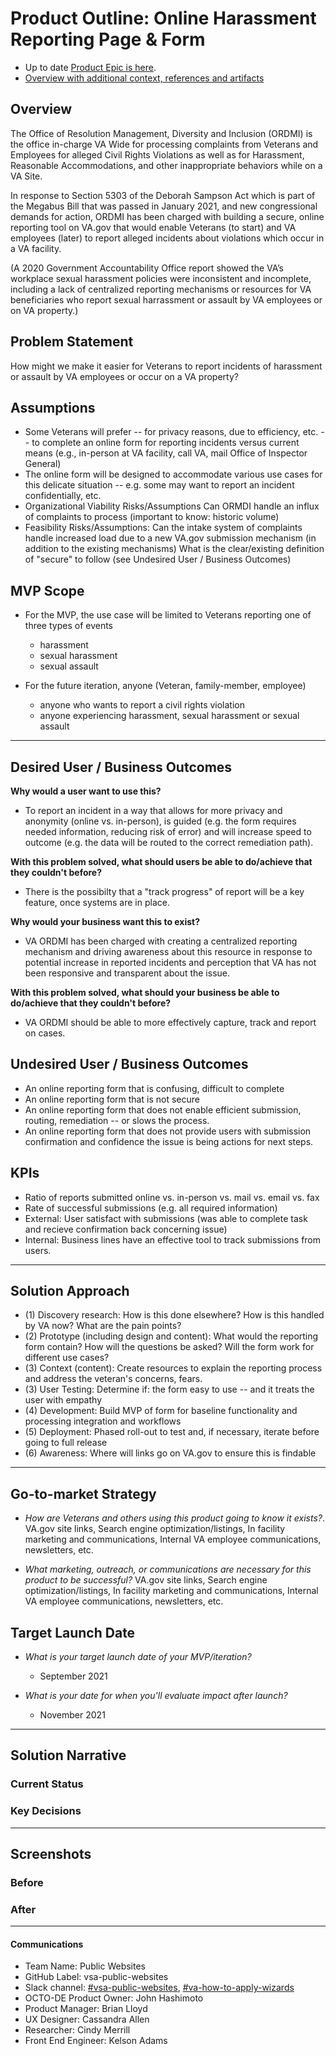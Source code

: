 # Product Outline: Online Harassment Reporting Page & Form

- Up to date [Product Epic is here](https://github.com/department-of-veterans-affairs/va.gov-team/issues/24883).
- [Overview with additional context, references and artifacts](https://github.com/department-of-veterans-affairs/va.gov-team/tree/master/products/harassment-reporting) 

## Overview

The Office of Resolution Management, Diversity and Inclusion (ORDMI) is the office in-charge VA Wide for processing complaints from Veterans and Employees for alleged Civil Rights Violations as well as for Harassment, Reasonable Accommodations, and other inappropriate behaviors while on a VA Site.

In response to Section 5303 of the Deborah Sampson Act which is part of the Megabus Bill that was passed in January 2021, and new congressional demands for action, ORDMI has been charged with building a secure, online reporting tool on VA.gov that would enable Veterans (to start) and VA employees (later) to report alleged incidents about violations which occur in a VA facility.

(A 2020 Government Accountability Office report showed the VA’s workplace sexual harassment policies were inconsistent and incomplete, including a lack of centralized reporting mechanisms or resources for VA beneficiaries who report sexual harrassment or assault by VA employees or on VA property.)


## Problem Statement

How might we make it easier for Veterans to report incidents of harassment or assault by VA employees or occur on a VA property?


## Assumptions

- Some Veterans will prefer -- for privacy reasons, due to efficiency, etc. -- to complete an online form for reporting incidents versus current means (e.g., in-person at VA facility, call VA, mail Office of Inspector General)
- The online form will be designed to accommodate various use cases for this delicate situation -- e.g. some may want to report an incident confidentially, etc.
- Organizational Viability Risks/Assumptions
Can ORMDI handle an influx of complaints to process (important to know: historic volume)
- Feasibility Risks/Assumptions: 
Can the intake system of complaints handle increased load due to a new VA.gov submission mechanism (in addition to the existing mechanisms)
What is the clear/existing definition of "secure" to follow (see Undesired User / Business Outcomes)


## MVP Scope

- For the MVP, the use case will be limited to Veterans reporting one of three types of events
  - harassment
  - sexual harassment
  - sexual assault

- For the future iteration, anyone (Veteran, family-member, employee) 
  - anyone who wants to report a civil rights violation
  - anyone experiencing harassment, sexual harassment or sexual assault

--- 

## Desired User / Business Outcomes

**Why would a user want to use this?**
- To report an incident in a way that allows for more privacy and anonymity (online vs. in-person), is guided (e.g. the form requires needed information, reducing risk of error) and will increase speed to outcome (e.g. the data will be routed to the correct remediation path).


**With this problem solved, what should users be able to do/achieve that they couldn't before?**
- There is the possibilty that a "track progress" of report will be a key feature, once systems are in place. 

**Why would your business want this to exist?**
- VA ORDMI has been charged with creating a centralized reporting mechanism and driving awareness about this resource in response to potential increase in reported incidents and perception that VA has not been responsive and transparent about the issue.

**With this problem solved, what should your business be able to do/achieve that they couldn't before?**
- VA ORDMI should be able to more effectively capture, track and report on cases.

## Undesired User / Business Outcomes
- An online reporting form that is confusing, difficult to complete
- An online reporting form that is not secure
- An online reporting form that does not enable efficient submission, routing, remediation -- or slows the process.
- An online reporting form that does not provide users with submission confirmation and confidence the issue is being actions for next steps.

## KPIs
  - Ratio of reports submitted online vs. in-person vs. mail vs. email vs. fax
  - Rate of successful submissions (e.g. all required information)
  - External: User satisfact with submissions (was able to complete task and recieve confirmation back concerning issue) 
  - Internal: Business lines have an effective tool to track submissions from users. 

---

## Solution Approach

- (1) Discovery research: How is this done elsewhere? How is this handled by VA now?  What are the pain points?
- (2) Prototype (including design and content): What would the reporting form contain? How will the questions be asked?  Will the form work for different use cases?
- (3) Context (content): Create resources to explain the reporting process and address the veteran's concerns, fears.
- (3) User Testing: Determine if: the form easy to use -- and it treats the user with empathy
- (4) Development: Build MVP of form for baseline functionality and processing integration and workflows
- (5) Deployment: Phased roll-out to test and, if necessary, iterate before going to full release
- (6) Awareness: Where will links go on VA.gov to ensure this is findable 

--- 

## Go-to-market Strategy

- *How are Veterans and others using this product going to know it exists?*.  VA.gov site links, Search engine optimization/listings, In facility marketing and communications, Internal VA employee communications, newsletters, etc.

   
- *What marketing, outreach, or communications are necessary for this product to be successful?* VA.gov site links, Search engine optimization/listings, In facility marketing and communications, Internal VA employee communications, newsletters, etc.


## Target Launch Date
- *What is your target launch date of your MVP/iteration?*
  -  September 2021
  
- *What is your date for when you'll evaluate impact after launch?*
  - November 2021

---

## Solution Narrative

### Current Status

### Key Decisions

---
   
## Screenshots

### Before

### After

---
#### Communications
- Team Name: Public Websites
- GitHub Label: vsa-public-websites
- Slack channel: [#vsa-public-websites](https://dsva.slack.com/channels/vsa-public-websites), [#va-how-to-apply-wizards](https://dsva.slack.com/channels/va-how-to-apply-wizards)
- OCTO-DE Product Owner: John Hashimoto
- Product Manager: Brian Lloyd
- UX Designer: Cassandra Allen
- Researcher: Cindy Merrill
- Front End Engineer: Kelson Adams
